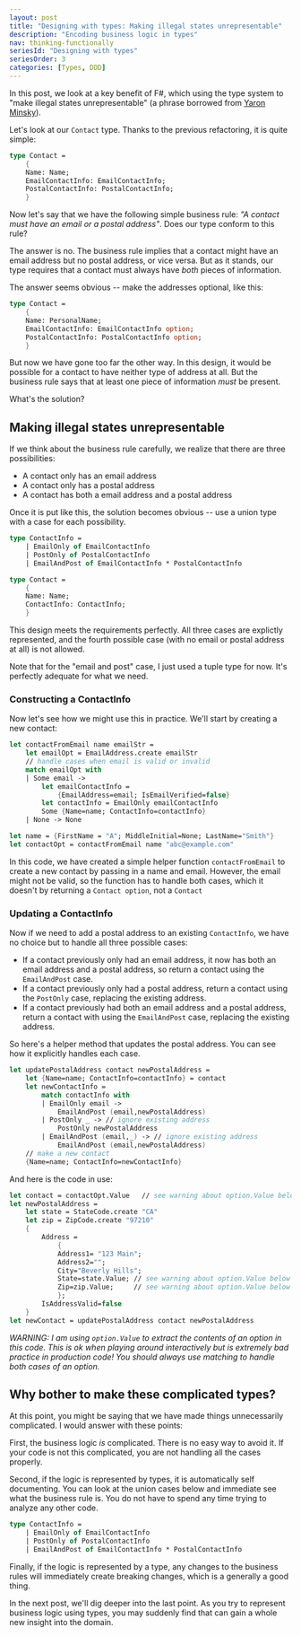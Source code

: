 ```yaml
---
layout: post
title: "Designing with types: Making illegal states unrepresentable"
description: "Encoding business logic in types"
nav: thinking-functionally
seriesId: "Designing with types"
seriesOrder: 3
categories: [Types, DDD]
---
```


In this post, we look at a key benefit of F#, which using the type system to "make illegal states unrepresentable" (a phrase borrowed from [Yaron Minsky](https://ocaml.janestreet.com/?q=node/85)).

Let's look at our `Contact` type. Thanks to the previous refactoring, it is quite simple:

```fsharp
type Contact = 
    {
    Name: Name;
    EmailContactInfo: EmailContactInfo;
    PostalContactInfo: PostalContactInfo;
    }
```     

Now let's say that we have the following simple business rule: *"A contact must have an email or a postal address"*. Does our type conform to this rule?

The answer is no. The business rule implies that a contact might have an email address but no postal address, or vice versa. But as it stands, our type requires that a contact must always have *both* pieces of information. 

The answer seems obvious -- make the addresses optional, like this:

```fsharp
type Contact = 
    {
    Name: PersonalName;
    EmailContactInfo: EmailContactInfo option;
    PostalContactInfo: PostalContactInfo option;
    }
```     

But now we have gone too far the other way. In this design, it would be possible for a contact to have neither type of address at all. But the business rule says that at least one piece of information *must* be present.

What's the solution?
   
## Making illegal states unrepresentable 

If we think about the business rule carefully, we realize that there are three possibilities:

* A contact only has an email address
* A contact only has a postal address
* A contact has both a email address and a postal address

Once it is put like this, the solution becomes obvious -- use a union type with a case for each possibility.

```fsharp
type ContactInfo = 
    | EmailOnly of EmailContactInfo
    | PostOnly of PostalContactInfo
    | EmailAndPost of EmailContactInfo * PostalContactInfo

type Contact = 
    {
    Name: Name;
    ContactInfo: ContactInfo;
    }
```     

This design meets the requirements perfectly. All three cases are explictly represented, and the fourth possible case (with no email or postal address at all) is not allowed.

Note that for the "email and post" case, I just used a tuple type for now. It's perfectly adequate for what we need.

### Constructing a ContactInfo

Now let's see how we might use this in practice. We'll start by creating a new contact:

```fsharp
let contactFromEmail name emailStr = 
    let emailOpt = EmailAddress.create emailStr
    // handle cases when email is valid or invalid
    match emailOpt with
    | Some email -> 
        let emailContactInfo = 
            {EmailAddress=email; IsEmailVerified=false}
        let contactInfo = EmailOnly emailContactInfo 
        Some {Name=name; ContactInfo=contactInfo}
    | None -> None

let name = {FirstName = "A"; MiddleInitial=None; LastName="Smith"}
let contactOpt = contactFromEmail name "abc@example.com"
```     

In this code, we have created a simple helper function `contactFromEmail` to create a new contact by passing in a name and email.
However, the email might not be valid, so the function has to handle both cases, which it doesn't by returning a `Contact option`, not a `Contact`

### Updating a ContactInfo

Now if we need to add a postal address to an existing `ContactInfo`, we have no choice but to handle all three possible cases:

* If a contact previously only had an email address, it now has both an email address and a postal address, so return a contact using the `EmailAndPost` case.
* If a contact previously only had a postal address, return a contact using the `PostOnly` case, replacing the existing address.
* If a contact previously had both an email address and a postal address, return a contact with using the `EmailAndPost` case, replacing the existing address.

So here's a helper method that updates the postal address. You can see how it explicitly handles each case.

```fsharp
let updatePostalAddress contact newPostalAddress = 
    let {Name=name; ContactInfo=contactInfo} = contact
    let newContactInfo =
        match contactInfo with
        | EmailOnly email ->
            EmailAndPost (email,newPostalAddress) 
        | PostOnly _ -> // ignore existing address
            PostOnly newPostalAddress 
        | EmailAndPost (email,_) -> // ignore existing address
            EmailAndPost (email,newPostalAddress) 
    // make a new contact
    {Name=name; ContactInfo=newContactInfo}
```     

And here is the code in use:

```fsharp
let contact = contactOpt.Value   // see warning about option.Value below
let newPostalAddress = 
    let state = StateCode.create "CA"
    let zip = ZipCode.create "97210"
    {   
        Address = 
            {
            Address1= "123 Main";
            Address2="";
            City="Beverly Hills";
            State=state.Value; // see warning about option.Value below
            Zip=zip.Value;     // see warning about option.Value below
            }; 
        IsAddressValid=false
    }
let newContact = updatePostalAddress contact newPostalAddress
```     

*WARNING: I am using `option.Value` to extract the contents of an option in this code. 
This is ok when playing around interactively but is extremely bad practice in production code! You should always use matching to handle both cases of an option.*

## Why bother to make these complicated types? 

At this point, you might be saying that we have made things unnecessarily complicated. I would answer with these points:

First, the business logic *is* complicated. There is no easy way to avoid it. If your code is not this complicated, you are not handling all the cases properly.

Second, if the logic is represented by types, it is automatically self documenting. You can look at the union cases below and immediate see what the business rule is. You do not have to spend any time trying to analyze any other code.

```fsharp
type ContactInfo = 
    | EmailOnly of EmailContactInfo
    | PostOnly of PostalContactInfo
    | EmailAndPost of EmailContactInfo * PostalContactInfo
```     

Finally, if the logic is represented by a type, any changes to the business rules will immediately create breaking changes, which is a generally a good thing. 

In the next post, we'll dig deeper into the last point. As you try to represent business logic using types, you may suddenly find that can gain a whole new insight into the domain.

